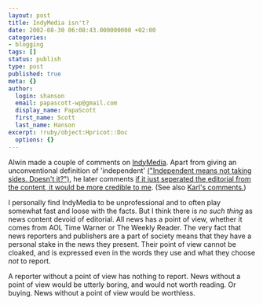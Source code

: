 ```yaml
---
layout: post
title: IndyMedia isn't?
date: 2002-08-30 06:08:43.000000000 +02:00
categories:
- blogging
tags: []
status: publish
type: post
published: true
meta: {}
author:
  login: shanson
  email: papascott-wp@gmail.com
  display_name: PapaScott
  first_name: Scott
  last_name: Hanson
excerpt: !ruby/object:Hpricot::Doc
  options: {}
---
```

<p>Alwin  made a couple of comments on <a href="http://www.indymedia.org/">IndyMedia</a>. Apart from giving an unconventional definition of 'independent' <a href="http://www.vfth.com/2002/08/26#MTU6NDM6MjAdb">("Independent means not taking sides. Doesn't it?")</a>, he later comments <a href="http://www.vfth.com/2002/08/29#MDc6Mzk6MjMdb">if it just seperated the editorial from the content, it would be more credible to me</a>. (See also <a href="http://www.paradox1x.org/archives/000228.shtml#000228">Karl's comments.</a>)</p>
<p>I personally find IndyMedia to be unprofessional and to often play somewhat fast and loose with the facts. But I  think there is <i>no such thing</i> as news content devoid of editorial. All news has a point of view, whether it comes from AOL Time Warner or The Weekly Reader. The very fact that news  reporters and publishers are a part of society means that they have a personal stake in the news they present. Their point of view cannot be cloaked, and is expressed even in the words they use and what they choose <i>not</i> to report.</p>
<p>A reporter without a point of view has nothing to report.  News without a point of view would be utterly boring, and would not worth reading. Or buying. News without a point of view would be worthless.</p>
